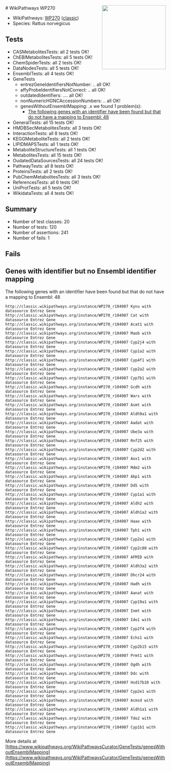 <img style="float: right; width: 200px" src="https://upload.wikimedia.org/wikipedia/commons/thumb/8/83/Wplogo_with_text_500.png/640px-Wplogo_with_text_500.png" />
# WikiPathways WP270

* WikiPathways: [WP270](https://wikipathways.org/pathways/WP270) ([classic](https://classic.wikipathways.org/instance/WP270))
* Species: Rattus norvegicus
## Tests
* CASMetabolitesTests: all 2 tests OK!
* ChEBIMetabolitesTests: all 5 tests OK!
* ChemSpiderTests: all 2 tests OK!
* DataNodesTests: all 5 tests OK!
* EnsemblTests: all 4 tests OK!
* GeneTests
    * entrezGeneIdentifiersNotNumber: .. all OK!
    * affyProbeIdentifiersNotCorrect: .. all OK!
    * outdatedIdentifiers: .... all OK!
    * nonNumericHGNCAccessionNumbers: .. all OK!
    * genesWithoutEnsemblMapping: .x we found 1 problem(s):
        * [The following genes with an identifier have been found but that do not have a mapping to Ensembl: 48](#c4e54372)
* GeneralTests: all 15 tests OK!
* HMDBSecMetabolitesTests: all 3 tests OK!
* InteractionTests: all 8 tests OK!
* KEGGMetaboliteTests: all 2 tests OK!
* LIPIDMAPSTests: all 1 tests OK!
* MetaboliteStructureTests: all 1 tests OK!
* MetabolitesTests: all 15 tests OK!
* OudatedDataSourcesTests: all 24 tests OK!
* PathwayTests: all 8 tests OK!
* ProteinsTests: all 2 tests OK!
* PubChemMetabolitesTests: all 3 tests OK!
* ReferencesTests: all 6 tests OK!
* UniProtTests: all 5 tests OK!
* WikidataTests: all 4 tests OK!


## Summary

* Number of test classes: 20
* Number of tests: 120
* Number of assertions: 241
* Number of fails: 1

## Fails

<a name="c4e54372" />

## Genes with identifier but no Ensembl identifier mapping

The following genes with an identifier have been found but that do not have a mapping to Ensembl: 48
```
http://classic.wikipathways.org/instance/WP270_r104907 Kynu with datasource Entrez Gene
http://classic.wikipathways.org/instance/WP270_r104907 Cat with datasource Entrez Gene
http://classic.wikipathways.org/instance/WP270_r104907 Acat1 with datasource Entrez Gene
http://classic.wikipathways.org/instance/WP270_r104907 Maob with datasource Entrez Gene
http://classic.wikipathways.org/instance/WP270_r104907 Cyp2j4 with datasource Entrez Gene
http://classic.wikipathways.org/instance/WP270_r104907 Cyp1a2 with datasource Entrez Gene
http://classic.wikipathways.org/instance/WP270_r104907 Cyp4f1 with datasource Entrez Gene
http://classic.wikipathways.org/instance/WP270_r104907 Cyp2a2 with datasource Entrez Gene
http://classic.wikipathways.org/instance/WP270_r104907 Cyp7b1 with datasource Entrez Gene
http://classic.wikipathways.org/instance/WP270_r104907 Gcdh with datasource Entrez Gene
http://classic.wikipathways.org/instance/WP270_r104907 Wars with datasource Entrez Gene
http://classic.wikipathways.org/instance/WP270_r104907 Asmt with datasource Entrez Gene
http://classic.wikipathways.org/instance/WP270_r104907 Aldh9a1 with datasource Entrez Gene
http://classic.wikipathways.org/instance/WP270_r104907 Aadat with datasource Entrez Gene
http://classic.wikipathways.org/instance/WP270_r104907 Ube3a with datasource Entrez Gene
http://classic.wikipathways.org/instance/WP270_r104907 Rnf25 with datasource Entrez Gene
http://classic.wikipathways.org/instance/WP270_r104907 Cyp2d2 with datasource Entrez Gene
http://classic.wikipathways.org/instance/WP270_r104907 Aox1 with datasource Entrez Gene
http://classic.wikipathways.org/instance/WP270_r104907 Mdm2 with datasource Entrez Gene
http://classic.wikipathways.org/instance/WP270_r104907 Abp1 with datasource Entrez Gene
http://classic.wikipathways.org/instance/WP270_r104907 Dd5 with datasource Entrez Gene
http://classic.wikipathways.org/instance/WP270_r104907 Cyp1a1 with datasource Entrez Gene
http://classic.wikipathways.org/instance/WP270_r104907 Aldh2 with datasource Entrez Gene
http://classic.wikipathways.org/instance/WP270_r104907 Aldh1a2 with datasource Entrez Gene
http://classic.wikipathways.org/instance/WP270_r104907 Haao with datasource Entrez Gene
http://classic.wikipathways.org/instance/WP270_r104907 Tph1 with datasource Entrez Gene
http://classic.wikipathways.org/instance/WP270_r104907 Cyp2a1 with datasource Entrez Gene
http://classic.wikipathways.org/instance/WP270_r104907 Cyp2c80 with datasource Entrez Gene
http://classic.wikipathways.org/instance/WP270_r104907 AFMID with datasource Entrez Gene
http://classic.wikipathways.org/instance/WP270_r104907 Aldh3a2 with datasource Entrez Gene
http://classic.wikipathways.org/instance/WP270_r104907 Dhcr24 with datasource Entrez Gene
http://classic.wikipathways.org/instance/WP270_r104907 Hadh with datasource Entrez Gene
http://classic.wikipathways.org/instance/WP270_r104907 Aanat with datasource Entrez Gene
http://classic.wikipathways.org/instance/WP270_r104907 Cyp19a1 with datasource Entrez Gene
http://classic.wikipathways.org/instance/WP270_r104907 Inmt with datasource Entrez Gene
http://classic.wikipathways.org/instance/WP270_r104907 Ido1 with datasource Entrez Gene
http://classic.wikipathways.org/instance/WP270_r104907 Cyp2f4 with datasource Entrez Gene
http://classic.wikipathways.org/instance/WP270_r104907 Echs1 with datasource Entrez Gene
http://classic.wikipathways.org/instance/WP270_r104907 Cyp2b15 with datasource Entrez Gene
http://classic.wikipathways.org/instance/WP270_r104907 Prmt1 with datasource Entrez Gene
http://classic.wikipathways.org/instance/WP270_r104907 Ogdh with datasource Entrez Gene
http://classic.wikipathways.org/instance/WP270_r104907 Ddc with datasource Entrez Gene
http://classic.wikipathways.org/instance/WP270_r104907 Hsd17b10 with datasource Entrez Gene
http://classic.wikipathways.org/instance/WP270_r104907 Cyp2e1 with datasource Entrez Gene
http://classic.wikipathways.org/instance/WP270_r104907 Acmsd with datasource Entrez Gene
http://classic.wikipathways.org/instance/WP270_r104907 Aldh1a1 with datasource Entrez Gene
http://classic.wikipathways.org/instance/WP270_r104907 Tdo2 with datasource Entrez Gene
http://classic.wikipathways.org/instance/WP270_r104907 Cyp1b1 with datasource Entrez Gene
```

More details at [https://www.wikipathways.org/WikiPathwaysCurator/GeneTests/genesWithoutEnsemblMapping](https://www.wikipathways.org/WikiPathwaysCurator/GeneTests/genesWithoutEnsemblMapping)

